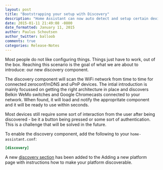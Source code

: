 ```yaml
---
layout: post
title: "Bootstrapping your setup with Discovery"
description: "Home Assistant can now auto detect and setup certain devices in your network."
date: 2015-01-11 21:49:08 -0800
date_formatted: January 11, 2015
author: Paulus Schoutsen
author_twitter: balloob
comments: true
categories: Release-Notes
---
```


Most people do not like configuring things. Things just have to work, out of the box. Reaching this scenario is the goal of what we are about to introduce: our new discovery component.

The discovery component will scan the WiFi network from time to time for connected zeroconf/mDNS and uPnP devices. The intial introduction is mainly focussed on getting the right architecture in place and discovers Belkin WeMo switches and Google Chromecasts connected to your network. When found, it will load and notify the appropritate component and it will be ready to use within seconds.

Most devices still require some sort of interaction from the user after being discovered - be it a button being pressed or some sort of authentication. This is a challenge that will be solved in the future.

To enable the discovery component, add the following to your `home-assistant.conf`:

```conf
[discovery]
```

A new [discovery section]({{site_root}}/developers/add_new_platform/#discovery) has been added to the Adding a new platform page with instructions how to make your platform discoverable.
